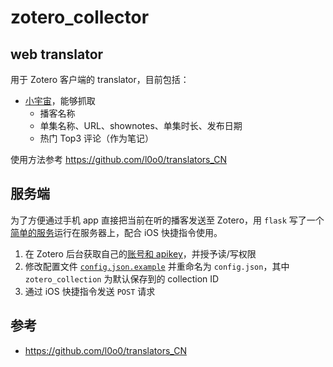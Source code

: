 # zotero_collector
## web translator
用于 Zotero 客户端的 translator，目前包括：
- [小宇宙](https://github.com/dofine/zotero_collector/blob/main/translators/xiaoyuzhou.js)，能够抓取
    - 播客名称
    - 单集名称、URL、shownotes、单集时长、发布日期
    - 热门 Top3 评论（作为笔记）

使用方法参考 https://github.com/l0o0/translators_CN

## 服务端
为了方便通过手机 app 直接把当前在听的播客发送至 Zotero，用 `flask` 写了一个[简单的服务](https://github.com/dofine/zotero_collector/blob/main/app.py)运行在服务器上，配合 iOS 快捷指令使用。

1. 在 Zotero 后台获取自己的[账号和 apikey](https://www.zotero.org/settings/keys/new)，并授予读/写权限
2. 修改配置文件 [`config.json.example`](https://github.com/dofine/zotero_collector/blob/main/config.json.example) 并重命名为 `config.json`，其中 `zotero_collection` 为默认保存到的 collection ID
3. 通过 iOS 快捷指令发送 `POST` 请求

## 参考
- https://github.com/l0o0/translators_CN
